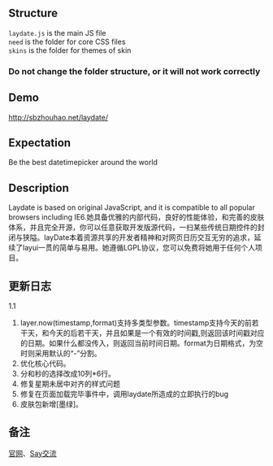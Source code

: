﻿## Structure
`laydate.js` is the main JS file   
`need` is the folder for core CSS files   
`skins` is the folder for themes of skin   

### Do not change the folder structure, or it will not work correctly

## Demo
http://sbzhouhao.net/laydate/

## Expectation
Be the best datetimepicker around the world


## Description
Laydate is based on original JavaScript, and it is compatible to all popular browsers including IE6.她具备优雅的内部代码，良好的性能体验，和完善的皮肤体系，并且完全开源，你可以任意获取开发版源代码，一扫某些传统日期控件的封闭与狭隘。layDate本着资源共享的开发者精神和对网页日历交互无穷的追求，延续了layui一贯的简单与易用。她遵循LGPL协议，您可以免费将她用于任何个人项目。

## 更新日志

1.1

1. layer.now(timestamp,format)支持多类型参数。timestamp支持今天的前若干天，和今天的后若干天，并且如果是一个有效的时间戳,则返回该时间戳对应的日期。如果什么都没传入，则返回当前时间日期。format为日期格式，为空时则采用默认的“-”分割。
2. 优化核心代码。
3. 分和秒的选择改成10列*6行。
4. 修复星期未居中对齐的样式问题
5. 修复在页面加载完毕事件中，调用laydate所造成的立即执行的bug
6. 皮肤包新增[墨绿]。

## 备注
[官网](http://sentsin.com/layui/laydate/)、[Say交流](http://say.sentsin.com/home-58.html)
